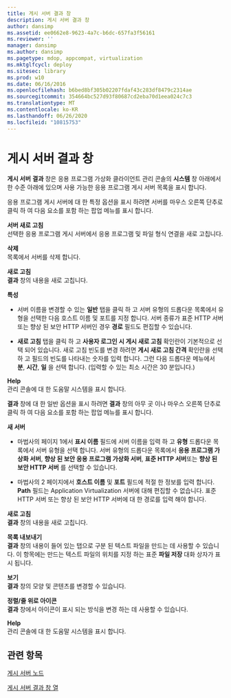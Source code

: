 ```yaml
---
title: 게시 서버 결과 창
description: 게시 서버 결과 창
author: dansimp
ms.assetid: ee0662e8-9623-4a7c-b6dc-657fa3f56161
ms.reviewer: ''
manager: dansimp
ms.author: dansimp
ms.pagetype: mdop, appcompat, virtualization
ms.mktglfcycl: deploy
ms.sitesec: library
ms.prod: w10
ms.date: 06/16/2016
ms.openlocfilehash: b6bed8bf305b02207fdaf43c283df8479c2314ae
ms.sourcegitcommit: 354664bc527d93f80687cd2eba70d1eea024c7c3
ms.translationtype: MT
ms.contentlocale: ko-KR
ms.lasthandoff: 06/26/2020
ms.locfileid: "10815753"
---
```

# 게시 서버 결과 창


**게시 서버** **결과** 창은 응용 프로그램 가상화 클라이언트 관리 콘솔의 **시스템** 창 아래에서 한 수준 아래에 있으며 사용 가능한 응용 프로그램 게시 서버 목록을 표시 합니다.

응용 프로그램 게시 서버에 대 한 특정 옵션을 표시 하려면 서버를 마우스 오른쪽 단추로 클릭 하 여 다음 요소를 포함 하는 팝업 메뉴를 표시 합니다.

<a href="" id="refresh-server"></a>**서버 새로 고침**  
선택한 응용 프로그램 게시 서버에서 응용 프로그램 및 파일 형식 연결을 새로 고칩니다.

<a href="" id="delete"></a>**삭제**  
목록에서 서버를 삭제 합니다.

<a href="" id="refresh"></a>**새로 고침**  
**결과** 창의 내용을 새로 고칩니다.

<a href="" id="properties"></a>**특성**  
-   서버 이름을 변경할 수 있는 **일반** 탭을 클릭 하 고 서버 유형의 드롭다운 목록에서 유형을 선택한 다음 호스트 이름 및 포트를 지정 합니다. 서버 종류가 표준 HTTP 서버 또는 향상 된 보안 HTTP 서버인 경우 **경로** 필드도 편집할 수 있습니다.

-   **새로 고침** 탭을 클릭 하 고 **사용자 로그인 시 게시 새로 고침** 확인란이 기본적으로 선택 되어 있습니다. 새로 고침 빈도를 변경 하려면 **게시 새로 고침 간격** 확인란을 선택 하 고 필드의 빈도를 나타내는 숫자를 입력 합니다. 그런 다음 드롭다운 메뉴에서 **분**, **시간**, **일** 을 선택 합니다. (입력할 수 있는 최소 시간은 30 분입니다.)

<a href="" id="help"></a>**Help**  
관리 콘솔에 대 한 도움말 시스템을 표시 합니다.

**결과** 창에 대 한 일반 옵션을 표시 하려면 **결과** 창의 아무 곳 이나 마우스 오른쪽 단추로 클릭 하 여 다음 요소를 포함 하는 팝업 메뉴를 표시 합니다.

<a href="" id="new-server"></a>**새 서버**  
-   마법사의 페이지 1에서 **표시 이름** 필드에 서버 이름을 입력 하 고 **유형** 드롭다운 목록에서 서버 유형을 선택 합니다. 서버 유형의 드롭다운 목록에서 **응용 프로그램 가상화 서버**, **향상 된 보안 응용 프로그램 가상화 서버**, **표준 HTTP 서버**또는 **향상 된 보안 HTTP 서버** 를 선택할 수 있습니다.

-   마법사의 2 페이지에서 **호스트 이름** 및 **포트** 필드에 적절 한 정보를 입력 합니다. **Path** 필드는 Application Virtualization 서버에 대해 편집할 수 없습니다. 표준 HTTP 서버 또는 향상 된 보안 HTTP 서버에 대 한 경로를 입력 해야 합니다.

<a href="" id="refresh"></a>**새로 고침**  
**결과** 창의 내용을 새로 고칩니다.

<a href="" id="export-list"></a>**목록 내보내기**  
**결과** 창의 내용이 들어 있는 탭으로 구분 된 텍스트 파일을 만드는 데 사용할 수 있습니다. 이 항목에는 만드는 텍스트 파일의 위치를 지정 하는 표준 **파일 저장** 대화 상자가 표시 됩니다.

<a href="" id="view"></a>**보기**  
**결과** 창의 모양 및 콘텐츠를 변경할 수 있습니다.

<a href="" id="arrange-line-up-icons"></a>**정렬/줄 위로 아이콘**  
**결과** 창에서 아이콘이 표시 되는 방식을 변경 하는 데 사용할 수 있습니다.

<a href="" id="help"></a>**Help**  
관리 콘솔에 대 한 도움말 시스템을 표시 합니다.

## 관련 항목


[게시 서버 노드](publishing-servers-node.md)

[게시 서버 결과 창 열](publishing-servers-results-pane-columns.md)

 

 





